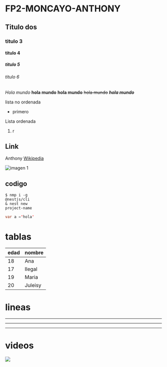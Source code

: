 # FP2-MONCAYO-ANTHONY
## Titulo dos 
### titulo 3 
#### titulo 4
##### titulo 5
###### titulo 6

*Hola mundo*
**hola mundo**
__hola mundo__
~~hola mundo~~
*__hola mundo__*

lista no ordenada


* primero

Lista ordenada 

1.   r 
## Link 
Anthony [Wikipedia](https://es.wikipedia.org/wiki/Markdown)


![imagen 1](https://upload.wikimedia.org/wikipedia/commons/thumb/6/65/Pac-Man_Cutscene.svg/283px-Pac-Man_Cutscene.svg.png)

## codigo

```
$ nmp i -g
@nestjs/cli
& nest new
project-name
```

```java
var a ='hola'
```

# tablas 

|edad |nombre |
|----|----|
|18 |Ana |
|17 |Ilegal |
|19 |Maria |
|20 |Juleisy |

# lineas

---
___
***

# videos 

<a href ="https://www.youtube.com/watch?v=sFTDQklz6Gk" target = "_blank" >
<img 
src = "http://img.youtube.com/vi/sFTDQklz6Gk/0.jpg"
></img>
</a>



